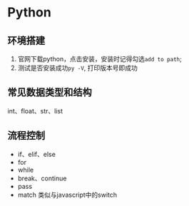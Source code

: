 # Python
## 环境搭建
1. 官网下载python，点击安装，安装时记得勾选`add to path`;
2. 测试是否安装成功`py -V`, 打印版本号即成功

## 常见数据类型和结构
int、float、str、list


## 流程控制
- if、elif、else
- for
- while
- break、continue
- pass
- match 类似与javascript中的switch